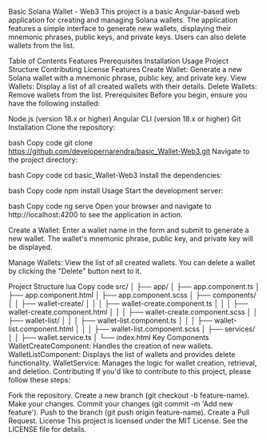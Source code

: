 Basic Solana Wallet - Web3
This project is a basic Angular-based web application for creating and managing Solana wallets. The application features a simple interface to generate new wallets, displaying their mnemonic phrases, public keys, and private keys. Users can also delete wallets from the list.

Table of Contents
Features
Prerequisites
Installation
Usage
Project Structure
Contributing
License
Features
Create Wallet: Generate a new Solana wallet with a mnemonic phrase, public key, and private key.
View Wallets: Display a list of all created wallets with their details.
Delete Wallets: Remove wallets from the list.
Prerequisites
Before you begin, ensure you have the following installed:

Node.js (version 18.x or higher)
Angular CLI (version 18.x or higher)
Git
Installation
Clone the repository:

bash
Copy code
git clone https://github.com/developernarendra/basic_Wallet-Web3.git
Navigate to the project directory:

bash
Copy code
cd basic_Wallet-Web3
Install the dependencies:

bash
Copy code
npm install
Usage
Start the development server:

bash
Copy code
ng serve
Open your browser and navigate to http://localhost:4200 to see the application in action.

Create a Wallet: Enter a wallet name in the form and submit to generate a new wallet. The wallet's mnemonic phrase, public key, and private key will be displayed.

Manage Wallets: View the list of all created wallets. You can delete a wallet by clicking the "Delete" button next to it.

Project Structure
lua
Copy code
src/
│
├── app/
│   ├── app.component.ts
│   ├── app.component.html
│   ├── app.component.scss
│   ├── components/
│   │   ├── wallet-create/
│   │   │   ├── wallet-create.component.ts
│   │   │   ├── wallet-create.component.html
│   │   │   ├── wallet-create.component.scss
│   │   ├── wallet-list/
│   │   │   ├── wallet-list.component.ts
│   │   │   ├── wallet-list.component.html
│   │   │   ├── wallet-list.component.scss
│   ├── services/
│   │   ├── wallet.service.ts
│
└── index.html
Key Components
WalletCreateComponent: Handles the creation of new wallets.
WalletListComponent: Displays the list of wallets and provides delete functionality.
WalletService: Manages the logic for wallet creation, retrieval, and deletion.
Contributing
If you'd like to contribute to this project, please follow these steps:

Fork the repository.
Create a new branch (git checkout -b feature-name).
Make your changes.
Commit your changes (git commit -m 'Add new feature').
Push to the branch (git push origin feature-name).
Create a Pull Request.
License
This project is licensed under the MIT License. See the LICENSE file for details.

